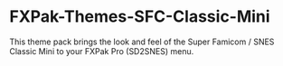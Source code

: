 # FXPak-Themes-SFC-Classic-Mini
This theme pack brings the look and feel of the Super Famicom / SNES Classic Mini to your FXPak Pro (SD2SNES) menu.  
